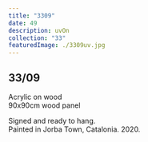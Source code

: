 ```yaml
---
title: "3309"
date: 49
description: uvOn
collection: "33"
featuredImage: ./3309uv.jpg
---
```


## 33/09

Acrylic on wood<br/>
90x90cm wood panel

Signed and ready to hang.<br/>
Painted in Jorba Town, Catalonia. 2020.